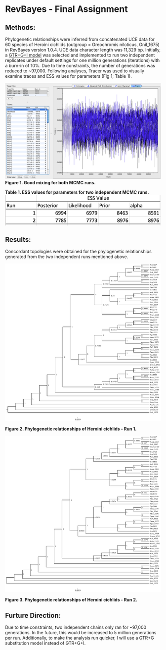 RevBayes - Final Assignment
============================

Methods:
---------
Phylogenetic relationships were inferred from concatenated UCE data for 60 species of Heroini cichlids (outgroup = Oreochromis niloticus, Onil_1675) in RevBayes version 1.0.4. UCE data character length was 11,329 bp. Initially, a [GTR+G+I model](http://revbayes.github.io/tutorials.html) was selected and implemented to run two independent replicates under default settings for one million generations (iterations) with a burn-in of 10%. Due to time constraints, the number of generations was reduced to ~97,000.
Following analyses, Tracer was used to visually examine traces and ESS values for parameters (Fig 1; Table 1). 


![example image](example_tracePlot.png)
**Figure 1. Good mixing for both MCMC runs.**

**Table 1. ESS values for parameters for two independent MCMC runs.**
![example image](example_ESS.png)

Results:
---------
Concordant topologies were obtained for the phylogenetic relationships generated from the two independent runs mentioned above. 


![example image](cich95_run_1.tre.png)

**Figure 2. Phylogenetic relationships of Heroini cichlids - Run 1.**

![example image](cich95_run_2.tre.png)

**Figure 3. Phylogenetic relationships of Heroini cichlids - Run 2.**

Furture Direction:
-------------------
Due to time constraints, two independent chains only ran for ~97,000 generations. In the future, this would be increased to 5 million generations per run. Additionally, to make the analysis run quicker, I will use a GTR+G substitution model instead of GTR+G+I. 

